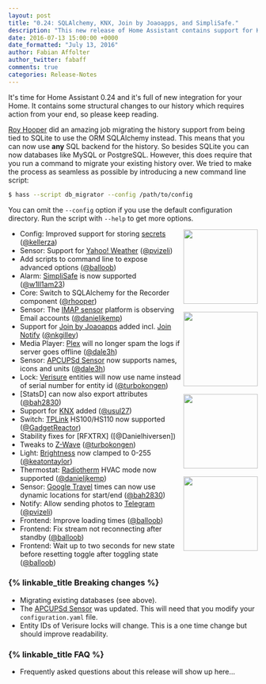 ```yaml
---
layout: post
title: "0.24: SQLAlchemy, KNX, Join by Joaoapps, and SimpliSafe."
description: "This new release of Home Assistant contains support for KNX, Join by Joaoapps, and SimpliSafe. As of now our new database backend is SQLAlchemy which gives you more flexibility for storing your data."
date: 2016-07-13 15:00:00 +0000
date_formatted: "July 13, 2016"
author: Fabian Affolter
author_twitter: fabaff
comments: true
categories: Release-Notes
---
```


It's time for Home Assistant 0.24 and it's full of new integration for your Home. It contains some structural changes to our history which requires action from your end, so please keep reading.

[Roy Hooper][@rhooper] did an amazing job migrating the history support from being tied to SQLite to use the ORM SQLAlchemy instead. This means that you can now use **any** SQL backend for the history. So besides SQLite you can now databases like MySQL or PostgreSQL. However, this does require that you run a command to migrate your existing history over. We tried to make the process as seamless as possible by introducing a new command line script: 

```bash
$ hass --script db_migrator --config /path/to/config
```

You can omit the `--config` option if you use the default configuration directory. Run the script with `--help` to get more options.

<img src='/images/supported_brands/yahooweather.png' style='clear: right; margin-left: 5px; border:none; box-shadow: none; float: right; margin-bottom: 16px;' width='150' /><img src='/images/supported_brands/joaoapps_join.png' style='clear: right; margin-left: 5px; border:none; box-shadow: none; float: right; margin-bottom: 16px;' width='150' /><img src='/images/supported_brands/knx.png' style='clear: right; margin-left: 5px; border:none; box-shadow: none; float: right; margin-bottom: 16px;' width='150' /><img src='/images/supported_brands/tp-link.png' style='clear: right; margin-left: 5px; border:none; box-shadow: none; float: right; margin-bottom: 16px;' width='150' />

- Config: Improved support for storing [secrets][secrets] ([@kellerza])
- Sensor: Support for [Yahoo! Weather][yahoo-weather] ([@pvizeli])
- Add scripts to command line to expose advanced options ([@balloob])
- Alarm: [SimpliSafe][simplisafe] is now supported ([@w1ll1am23]) 
- Core: Switch to SQLAlchemy for the Recorder component ([@rhooper])
- Sensor: The [IMAP sensor][imap-sensor] platform is observing Email accounts ([@danieljkemp])
- Support for [Join by Joaoapps][join-joaoapps] added incl. [Join Notify][join-notify] ([@nkgilley])
- Media Player: [Plex] will no longer spam the logs if server goes offline ([@dale3h])
- Sensor: [APCUPSd Sensor][apcupsd-sensor] now supports names, icons and units ([@dale3h])
- Lock: [Verisure] entities will now use name instead of serial number for entity id ([@turbokongen])
- [StatsD] can now also export attributes ([@bah2830])
- Support for [KNX] added ([@usul27])
- Switch: [TPLink] HS100/HS110 now supported ([@GadgetReactor])
- Stability fixes for [RFXTRX] ([@Danielhiversen])
- Tweaks to [Z-Wave] ([@turbokongen])
- Light: [Brightness] now clamped to 0-255 ([@keatontaylor])
- Thermostat: [Radiotherm] HVAC mode now supported ([@danieljkemp])
- Sensor: [Google Travel] times can now use dynamic locations for start/end ([@bah2830])
- Notify: Allow sending photos to [Telegram] ([@pvizeli])
- Frontend: Improve loading times ([@balloob])
- Frontend: Fix stream not reconnecting after standby ([@balloob])
- Frontend: Wait up to two seconds for new state before resetting toggle after toggling state ([@balloob])

### {% linkable_title Breaking changes %}

- Migrating existing databases (see above).
- The [APCUPSd Sensor][apcupsd-sensor] was updated. This will need that you modify your `configuration.yaml` file.
- Entity IDs of Verisure locks will change. This is a one time change but should improve readability.

### {% linkable_title FAQ %}

- Frequently asked questions about this release will show up here...

[@bah2830]: https://github.com/bah2830/
[@balloob]: https://github.com/balloob/
[@dale3h]: https://github.com/dale3h/
[@danieljkemp]: https://github.com/danieljkemp
[@GadgetReactor]: https://github.com/GadgetReactor
[@keatontaylor]: https://github.com/keatontaylor
[@kellerza]: https://github.com/kellerza/
[@nkgilley]: https://github.com/nkgilley
[@pvizeli]: https://github.com/pvizeli/
[@rhooper]: https://github.com/rhooper/
[@turbokongen]: https://github.com/turbokongen/
[@usul27]: https://github.com/usul27
[@w1ll1am23]: https://github.com/w1ll1am23/

[apcupsd-sensor]: /components/sensor.apcupsd/
[Brightness]: /components/light/
[Google Travel]: /components/sensor.google_travel_time/
[imap-sensor]: /component/sensor.imap/
[join-joaoapps]: /components/joaoapps_join/
[join-notify]: /components/notify.joaoapps_join/
[KNX]: /components/knx/
[Plex]: /components/media_player.plex/
[Radiotherm]: /components/thermostat.radiotherm/
[recorder]: /components/recorder/
[secrets]: /topics/secrets/
[simplisafe]: /components/alarm_control_panel.simplisafe/
[StatD]: /components/statsd/
[Telegram]: /components/notify.telegram/
[TPLink]: /components/switch.tplink/
[Verisure]: /components/lock.verisure/
[yahoo-weather]: /components/sensor.yweather/
[Z-Wave]: /components/zwave/

